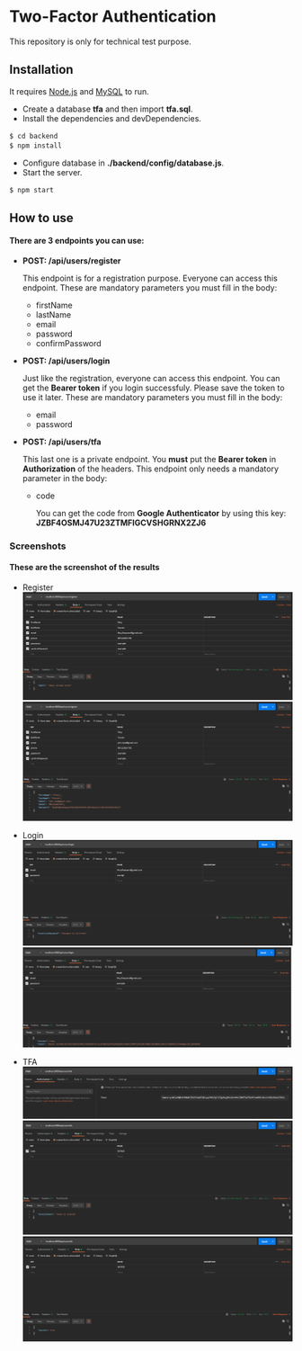 # Two-Factor Authentication

This repository is only for technical test purpose. 


## Installation

It requires [Node.js](https://nodejs.org/) and [MySQL](https://mysql.com/) to run.
* Create a database __tfa__ and then import __tfa.sql__.
* Install the dependencies and devDependencies.

```sh
$ cd backend
$ npm install
```

* Configure database in __./backend/config/database.js__.
* Start the server.
```sh
$ npm start
```

## How to use
#### There are 3 endpoints you can use:

* __POST: /api/users/register__

    This endpoint is for a registration purpose. Everyone can access this endpoint. 
These are mandatory parameters you must fill in the body:
  + firstName
  + lastName
  + email
  + password
  + confirmPassword


* __POST: /api/users/login__

    Just like the registration, everyone can access this endpoint. You can get the __Bearer token__ if you login successfuly. 
Please save the token to use it later.
These are mandatory parameters you must fill in the body:
  + email
  + password


* __POST: /api/users/tfa__

    This last one is a private endpoint. You __must__ put the __Bearer token__ in __Authorization__ of the headers.
This endpoint only needs a mandatory parameter in the body:
  + code

    You can get the code from __Google Authenticator__ by using this key: __JZBF4OSMJ47U23ZTMFIGCVSHGRNX2ZJ6__ 


### Screenshots
#### These are the screenshot of the results
* Register
![alt text](https://github.com/ffauzann/tfa/blob/master/screenshots/register-failed.png?raw=true)
![alt text](https://github.com/ffauzann/tfa/blob/master/screenshots/register-success.png?raw=true)

* Login
![alt text](https://github.com/ffauzann/tfa/blob/master/screenshots/login-failed.png?raw=true)
![alt text](https://github.com/ffauzann/tfa/blob/master/screenshots/login-success.png?raw=true)

* TFA
![alt text](https://github.com/ffauzann/tfa/blob/master/screenshots/tfa-authorization.png?raw=true)
![alt text](https://github.com/ffauzann/tfa/blob/master/screenshots/tfa-failed.png?raw=true)
![alt text](https://github.com/ffauzann/tfa/blob/master/screenshots/tfa-success.png?raw=true)